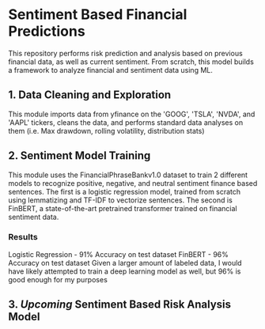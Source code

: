 # Sentiment Based Financial Predictions

This repository performs risk prediction and analysis based on previous financial data, as well as current sentiment. From scratch, this model builds a framework to analyze financial and sentiment data using ML.

## 1. Data Cleaning and Exploration
This module imports data from yfinance on the 'GOOG', 'TSLA', 'NVDA', and 'AAPL' tickers, cleans the data, and performs standard data analyses on them (i.e. Max drawdown, rolling volatility, distribution stats)

## 2. Sentiment Model Training
This module uses the FinancialPhraseBankv1.0 dataset to train 2 different models to recognize positive, negative, and neutral sentiment finance based sentences. The first is a logistic regression model, trained from scratch using lemmatizing and TF-IDF to vectorize sentences. The second is FinBERT, a state-of-the-art pretrained transformer trained on financial sentiment data.

### Results
Logistic Regression - 91% Accuracy on test dataset
FinBERT - 96% Accuracy on test dataset
Given a larger amount of labeled data, I would have likely attempted to train a deep learning model as well, but 96% is good enough for my purposes

## 3. *Upcoming* Sentiment Based Risk Analysis Model
